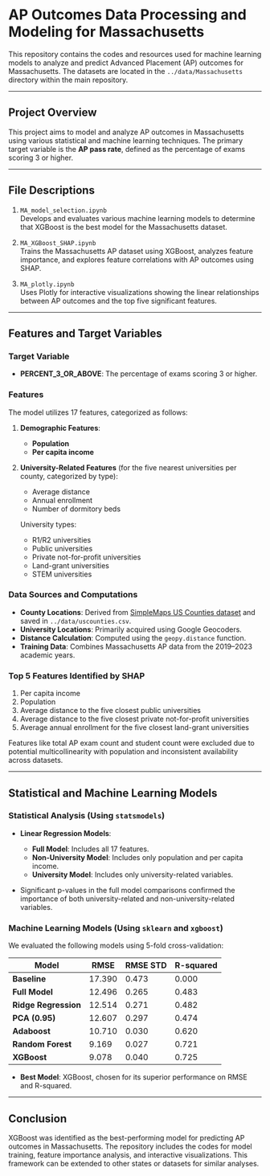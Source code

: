 # AP Outcomes Data Processing and Modeling for Massachusetts

This repository contains the codes and resources used for machine learning models to analyze and predict Advanced Placement (AP) outcomes for Massachusetts. The datasets are located in the `../data/Massachusetts` directory within the main repository.

---

## Project Overview

This project aims to model and analyze AP outcomes in Massachusetts using various statistical and machine learning techniques. The primary target variable is the **AP pass rate**, defined as the percentage of exams scoring 3 or higher.

---

## File Descriptions

1. `MA_model_selection.ipynb`<br>
   Develops and evaluates various machine learning models to determine that XGBoost is the best model for the Massachusetts dataset.

2. `MA_XGBoost_SHAP.ipynb`<br>
   Trains the Massachusetts AP dataset using XGBoost, analyzes feature importance, and explores feature correlations with AP outcomes using SHAP.

3. `MA_plotly.ipynb`<br>
   Uses Plotly for interactive visualizations showing the linear relationships between AP outcomes and the top five significant features.

---

## Features and Target Variables

### Target Variable
- **PERCENT_3_OR_ABOVE**: The percentage of exams scoring 3 or higher.

### Features
The model utilizes 17 features, categorized as follows:

1. **Demographic Features**:
   - **Population**
   - **Per capita income**

2. **University-Related Features** (for the five nearest universities per county, categorized by type):
   - Average distance
   - Annual enrollment
   - Number of dormitory beds

   University types:
   - R1/R2 universities
   - Public universities
   - Private not-for-profit universities
   - Land-grant universities
   - STEM universities

### Data Sources and Computations
- **County Locations**: Derived from [SimpleMaps US Counties dataset](https://simplemaps.com/data/us-counties) and saved in `../data/uscounties.csv`.
- **University Locations**: Primarily acquired using Google Geocoders.
- **Distance Calculation**: Computed using the `geopy.distance` function.
- **Training Data**: Combines Massachusetts AP data from the 2019–2023 academic years.

### Top 5 Features Identified by SHAP
1. Per capita income
2. Population
3. Average distance to the five closest public universities
4. Average distance to the five closest private not-for-profit universities
5. Average annual enrollment for the five closest land-grant universities

Features like total AP exam count and student count were excluded due to potential multicollinearity with population and inconsistent availability across datasets.

---

## Statistical and Machine Learning Models

### Statistical Analysis (Using `statsmodels`)
- **Linear Regression Models**:
  - **Full Model**: Includes all 17 features.
  - **Non-University Model**: Includes only population and per capita income.
  - **University Model**: Includes only university-related variables.

- Significant p-values in the full model comparisons confirmed the importance of both university-related and non-university-related variables.

### Machine Learning Models (Using `sklearn` and `xgboost`)
We evaluated the following models using 5-fold cross-validation:

| Model                 | RMSE  | RMSE STD | R-squared |
|-----------------------|--------|----------|-----------|
| **Baseline**          | 17.390 | 0.473    | 0.000     |
| **Full Model**        | 12.496 | 0.265    | 0.483     |
| **Ridge Regression**  | 12.514 | 0.271    | 0.482     |
| **PCA (0.95)**        | 12.607 | 0.297    | 0.474     |
| **Adaboost**          | 10.710 | 0.030    | 0.620     |
| **Random Forest**     | 9.169  | 0.027    | 0.721     |
| **XGBoost**           | 9.078  | 0.040    | 0.725     |

- **Best Model**: XGBoost, chosen for its superior performance on RMSE and R-squared.

---

## Conclusion

XGBoost was identified as the best-performing model for predicting AP outcomes in Massachusetts. The repository includes the codes for model training, feature importance analysis, and interactive visualizations. This framework can be extended to other states or datasets for similar analyses.